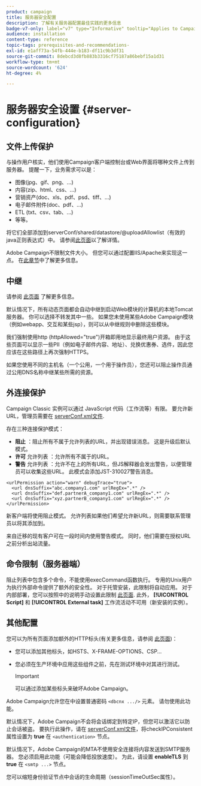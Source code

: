 ```yaml
---
product: campaign
title: 服务器安全配置
description: 了解有关服务器配置最佳实践的更多信息
badge-v7-only: label="v7" type="Informative" tooltip="Applies to Campaign Classic v7 only"
audience: installation
content-type: reference
topic-tags: prerequisites-and-recommendations-
exl-id: e1aff73a-54fb-444e-b183-df11c9b3df31
source-git-commit: 8debcd3d8fb883b3316cf75187a86bebf15a1d31
workflow-type: tm+mt
source-wordcount: '624'
ht-degree: 4%

---
```


# 服务器安全设置 {#server-configuration}



## 文件上传保护

与操作用户核实，他们使用Campaign客户端控制台或Web界面将哪种文件上传到服务器。 提醒一下，业务需求可以是：

* 图像(jpg、gif、png、...)
* 内容(zip、html、css、...)
* 营销资产(doc、xls、pdf、psd、tiff、...)
* 电子邮件附件(doc、pdf、...)
* ETL (txt、csv、tab、...)
* 等等。

将它们全部添加到serverConf/shared/datastore/@uploadAllowlist（有效的java正则表达式）中。 请参阅[此页面](../../installation/using/file-res-management.md)以了解详情。

Adobe Campaign不限制文件大小。 但您可以通过配置IIS/Apache来实现这一点。 在[此章节](../../installation/using/web-server-configuration.md)中了解更多信息。

## 中继

请参阅 [此页面](../../installation/using/configuring-campaign-server.md#dynamic-page-security-and-relays) 了解更多信息。

默认情况下，所有动态页面都会自动中继到启动Web模块的计算机的本地Tomcat服务器。 你可以选择不转发其中一些。 如果您未使用某些Adobe Campaign模块（例如webapp、交互和某些jsp），则可以从中继规则中删除这些模块。

我们强制使用http (httpAllowed=&quot;true&quot;)开箱即用地显示最终用户资源。 由于这些页面可以显示一些PII（例如电子邮件内容、地址）、兑换优惠券、选件，因此您应该在这些路径上再次强制HTTPS。

如果您使用不同的主机名（一个公用，一个用于操作员），您还可以阻止操作员通过公用DNS名称中继某些所需的资源。

## 外连接保护

Campaign Classic 实例可以通过 JavaScript 代码（工作流等）有限。 要允许新URL，管理员需要在 [serverConf.xml文件](../../installation/using/the-server-configuration-file.md).

存在三种连接保护模式：

* **阻止** ：阻止所有不属于允许列表的URL，并出现错误消息。 这是升级后默认模式。
* **许可** 允许列表 ：允许所有不属于的URL。
* **警告** 允许列表 ：允许不在上的所有URL，但JS解释器会发出警告，以便管理员可以收集这些URL。 此模式会添加JST-310027警告消息。

```
<urlPermission action="warn" debugTrace="true">
  <url dnsSuffix="abc.company1.com" urlRegEx=".*" />
  <url dnsSuffix="def.partnerA_company1.com" urlRegEx=".*" />
  <url dnsSuffix="xyz.partnerB_company1.com" urlRegEx=".*" />
</urlPermission>
```

新客户端将使用阻止模式。 允许列表如果他们希望允许新URL，则需要联系管理员以将其添加到。

来自迁移的现有客户可在一段时间内使用警告模式。 同时，他们需要在授权URL之前分析出站流量。

## 命令限制（服务器端）

阻止列表中包含多个命令，不能使用execCommand函数执行。 专用的Unix用户为执行外部命令提供了额外的安全性。 对于托管安装，此限制将自动应用。 对于内部部署，您可以按照中的说明手动设置此限制 [此页面](../../installation/using/configuring-campaign-server.md#restricting-authorized-external-commands). 此外， **[!UICONTROL Script]** 和 **[!UICONTROL External task]** 工作流活动不可用（新安装的实例）。

## 其他配置

您可以为所有页面添加额外的HTTP标头(有关更多信息，请参阅 [此页面](../../installation/using/configuring-campaign-server.md#restricting-authorized-external-commands))：

* 您可以添加其他标头，如HSTS、X-FRAME-OPTIONS、CSP...
* 您必须在生产环境中应用这些组件之前，先在测试环境中对其进行测试。

   >[!IMPORTANT]
   >
   >可以通过添加某些标头来破坏Adobe Campaign。

Adobe Campaign允许您在中设置普通密码 `<dbcnx .../>` 元素。 请勿使用此功能。

默认情况下，Adobe Campaign不会将会话绑定到特定IP，但您可以激活它以防止会话被盗。 要执行此操作，请在 [serverConf.xml文件](../../installation/using/the-server-configuration-file.md)，将checkIPConsistent属性设置为 **true** 在 `<authentication>` 节点。

默认情况下，Adobe Campaign的MTA不使用安全连接将内容发送到SMTP服务器。 您必须启用此功能（可能会降低投放速度）。 为此，请设置 **enableTLS** 到 **true** 在 `<smtp ...>` 节点。

您可以缩短身份验证节点中会话的生命周期（sessionTimeOutSec属性）。
